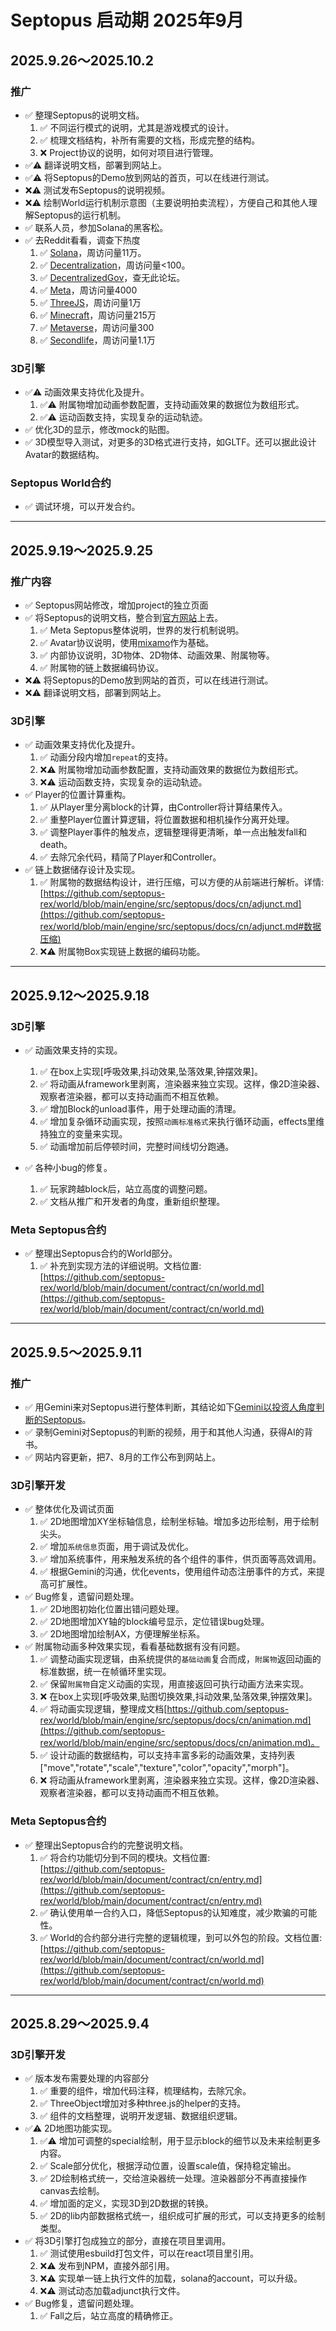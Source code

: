 # Septopus 启动期 2025年9月

## 2025.9.26～2025.10.2

### 推广

* ✅ 整理Septopus的说明文档。
    1. ✅ 不同运行模式的说明，尤其是游戏模式的设计。
    2. ✅ 梳理文档结构，补所有需要的文档，形成完整的结构。
    3. ❌ Project协议的说明，如何对项目进行管理。
* ✅⚠️ 翻译说明文档，部署到网站上。
* ✅⚠️ 将Septopus的Demo放到网站的首页，可以在线进行测试。
* ❌⚠️ 测试发布Septopus的说明视频。
* ❌⚠️ 绘制World运行机制示意图（主要说明拍卖流程），方便自己和其他人理解Septopus的运行机制。
* ✅ 联系人员，参加Solana的黑客松。
* ✅ 去Reddit看看，调查下热度
    1. ✅ [Solana](https://www.reddit.com/r/solana)，周访问量11万。
    2. ✅ [Decentralization](https://www.reddit.com/r/Decentralization)，周访问量<100。
    3. ✅ [DecentralizedGov](https://www.reddit.com/r/DecentralizedGov)，查无此论坛。
    4. ✅ [Meta](https://www.reddit.com/r/meta/)，周访问量4000
    5. ✅ [ThreeJS](https://www.reddit.com/r/threejs/)，周访问量1万
    6. ✅ [Minecraft](https://www.reddit.com/r/threejs/)，周访问量215万
    7. ✅ [Metaverse](https://www.reddit.com/r/metaverse/)，周访问量300
    8. ✅ [Secondlife](https://www.reddit.com/r/secondlife/)，周访问量1.1万
  
### 3D引擎

* ✅⚠️ 动画效果支持优化及提升。
    1. ✅⚠️ 附属物增加动画参数配置，支持动画效果的数据位为数组形式。
    2. ✅⚠️ 运动函数支持，实现复杂的运动轨迹。
* ✅ 优化3D的显示，修改mock的贴图。
* ✅ 3D模型导入测试，对更多的3D格式进行支持，如GLTF。还可以据此设计Avatar的数据结构。
  
### Septopus World合约

* ✅ 调试环境，可以开发合约。

------------------------------------------------------

## 2025.9.19～2025.9.25

### 推广内容

* ✅ Septopus网站修改，增加project的独立页面
* ✅ 将Septopus的说明文档，整合到[官方网站](https://septopus.xyz)上去。
    1. ✅ Meta Septopus整体说明，世界的发行机制说明。
    2. ✅ Avatar协议说明，使用[mixamo](https://www.mixamo.com/)作为基础。
    3. ✅ 内部协议说明，3D物体、2D物体、动画效果、附属物等。
    4. ✅ 附属物的链上数据编码协议。
* ❌⚠️ 将Septopus的Demo放到网站的首页，可以在线进行测试。
* ❌⚠️ 翻译说明文档，部署到网站上。

### 3D引擎

* ✅ 动画效果支持优化及提升。
    1. ✅ 动画分段内增加`repeat`的支持。
    2. ❌⚠️ 附属物增加动画参数配置，支持动画效果的数据位为数组形式。
    3. ❌⚠️ 运动函数支持，实现复杂的运动轨迹。
* ✅ Player的位置计算重构。
    1. ✅ 从Player里分离block的计算，由Controller将计算结果传入。
    2. ✅ 重整Player位置计算逻辑，将位置数据和相机操作分离开处理。
    3. ✅ 调整Player事件的触发点，逻辑整理得更清晰，单一点出触发fall和death。
    4. ✅ 去除冗余代码，精简了Player和Controller。
* ✅ 链上数据储存设计及实现。
    1. ✅ 附属物的数据结构设计，进行压缩，可以方便的从前端进行解析。详情: [https://github.com/septopus-rex/world/blob/main/engine/src/septopus/docs/cn/adjunct.md](https://github.com/septopus-rex/world/blob/main/engine/src/septopus/docs/cn/adjunct.md#数据压缩)
    2. ❌⚠️ 附属物Box实现链上数据的编码功能。

------------------------------------------------------

## 2025.9.12～2025.9.18

### 3D引擎

* ✅ 动画效果支持的实现。
    1. ✅ 在box上实现[呼吸效果,抖动效果,坠落效果,钟摆效果]。
    2. ✅ 将动画从framework里剥离，渲染器来独立实现。这样，像2D渲染器、观察者渲染器，都可以支持动画而不相互依赖。
    3. ✅ 增加Block的unload事件，用于处理动画的清理。
    4. ✅ 增加复杂循环动画实现，按照`动画标准格式`来执行循环动画，effects里维持独立的变量来实现。
    5. ✅ 动画增加前后停顿时间，完整时间线切分跑通。

* ✅ 各种小bug的修复。
    1. ✅ 玩家跨越block后，站立高度的调整问题。
    2. ✅ 文档从推广和开发者的角度，重新组织整理。

### Meta Septopus合约

* ✅ 整理出Septopus合约的World部分。
    1. ✅ 补充到实现方法的详细说明。文档位置:[https://github.com/septopus-rex/world/blob/main/document/contract/cn/world.md](https://github.com/septopus-rex/world/blob/main/document/contract/cn/world.md)


------------------------------------------------------

## 2025.9.5～2025.9.11

### 推广

* ✅ 用Gemini来对Septopus进行整体判断，其结论如下[Gemini以投资人角度判断的Septopus](gemini/20250907.md)。
* ✅ 录制Gemini对Septopus的判断的视频，用于和其他人沟通，获得AI的背书。
* ✅ 网站内容更新，把7、8月的工作公布到网站上。

### 3D引擎开发

* ✅ 整体优化及调试页面
    1. ✅ 2D地图增加XY坐标轴信息，绘制坐标轴。增加多边形绘制，用于绘制尖头。
    2. ✅ 增加`系统信息`页面，用于调试及优化。
    3. ✅ 增加系统事件，用来触发系统的各个组件的事件，供页面等高效调用。
    4. ✅ 根据Gemini的沟通，优化events，使用组件动态注册事件的方式，来提高可扩展性。
* ✅ Bug修复，遗留问题处理。
    1. ✅ 2D地图初始化位置出错问题处理。
    2. ✅ 2D地图增加XY轴的block编号显示，定位错误bug处理。
    3. ✅ 2D地图增加绘制AX，方便理解坐标系。
* ✅ 附属物动画多种效果实现，看看基础数据有没有问题。
    1. ✅ 调整动画实现逻辑，由系统提供的`基础动画`复合而成，`附属物`返回动画的标准数据，统一在帧循环里实现。
    2. ✅ 保留`附属物`自定义动画的实现，用直接返回可执行动画方法来实现。
    3. ❌ 在box上实现[呼吸效果,贴图切换效果,抖动效果,坠落效果,钟摆效果]。
    4. ✅ 将动画实现逻辑，整理成文档[https://github.com/septopus-rex/world/blob/main/engine/src/septopus/docs/cn/animation.md](https://github.com/septopus-rex/world/blob/main/engine/src/septopus/docs/cn/animation.md)。
    5. ✅ 设计动画的数据结构，可以支持丰富多彩的动画效果，支持列表["move","rotate","scale","texture","color","opacity","morph"]。
    6. ❌ 将动画从framework里剥离，渲染器来独立实现。这样，像2D渲染器、观察者渲染器，都可以支持动画而不相互依赖。

### Meta Septopus合约

* ✅ 整理出Septopus合约的完整说明文档。
  1. ✅ 将合约功能切分到不同的模块。文档位置:[https://github.com/septopus-rex/world/blob/main/document/contract/cn/entry.md](https://github.com/septopus-rex/world/blob/main/document/contract/cn/entry.md)
  2. ✅ 确认使用单一合约入口，降低Septopus的认知难度，减少欺骗的可能性。
  3. ✅ World的合约部分进行完整的逻辑梳理，到可以外包的阶段。文档位置:[https://github.com/septopus-rex/world/blob/main/document/contract/cn/world.md](https://github.com/septopus-rex/world/blob/main/document/contract/cn/world.md)

------------------------------------------------------

## 2025.8.29～2025.9.4

### 3D引擎开发

* ✅ 版本发布需要处理的内容部分
    1. ✅ 重要的组件，增加代码注释，梳理结构，去除冗余。
    2. ✅ ThreeObject增加对多种three.js的helper的支持。
    3. ✅ 组件的文档整理，说明开发逻辑、数据组织逻辑。
* ✅⚠️ 2D地图功能实现。
    1. ✅⚠️ 增加可调整的special绘制，用于显示block的细节以及未来绘制更多内容。
    2. ✅ Scale部分优化，根据浮动位置，设置scale值，保持稳定输出。
    3. ✅ 2D绘制格式统一，交给渲染器统一处理。渲染器部分不再直接操作canvas去绘制。
    4. ✅ 增加面的定义，实现3D到2D数据的转换。
    5. ✅ 2D的lib内部数据格式统一，组织成可扩展的形式，可以支持更多的绘制类型。
* ✅ 将3D引擎打包成独立的部分，直接在项目里调用。
    1. ✅ 测试使用esbuild打包文件，可以在react项目里引用。
    2. ❌⚠️ 发布到NPM，直接外部引用。
    3. ❌⚠️ 实现单一链上执行文件的加载，solana的account，可以升级。
    4. ❌⚠️ 测试动态加载adjunct执行文件。
* ✅ Bug修复，遗留问题处理。
    1. ✅ Fall之后，站立高度的精确修正。